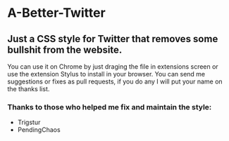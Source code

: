 # A-Better-Twitter
## Just a CSS style for Twitter that removes some bullshit from the website.

You can use it on Chrome by just draging the file in extensions screen or use the extension Stylus to install in your browser. You can send me suggestions or fixes as pull requests, if you do any I will put your name on the thanks list.

### Thanks to those who helped me fix and maintain the style:

* Trigstur
* PendingChaos
